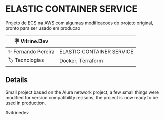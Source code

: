 # ELASTIC CONTAINER SERVICE

Projeto de ECS na AWS com algumas modificacoes do projeto original, pronto para ser usado em producao

| :placard: Vitrine.Dev |     |
| -------------  | --- |
| :sparkles: Fernando Pereira        | ELASTIC CONTAINER SERVICE
| :label: Tecnologias | Docker, Terraform


## Details

Small project based on the Alura network project, a few small things were modified for version compatibility reasons, the project is now ready to be used in production.

#vitrinedev